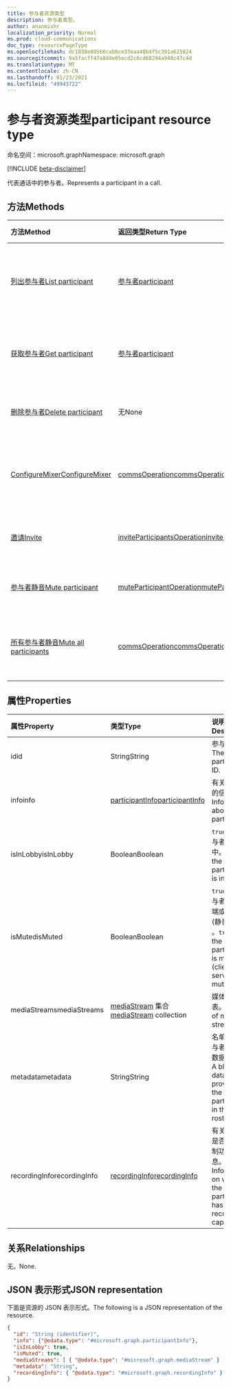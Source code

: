 ```yaml
---
title: 参与者资源类型
description: 参与者类型。
author: ananmishr
localization_priority: Normal
ms.prod: cloud-communications
doc_type: resourcePageType
ms.openlocfilehash: dc1038e80566cab0ce37eaa40b4f5c391a625824
ms.sourcegitcommit: 9a5facff47a8d4e05ecd2c6cd68294a948c47c4d
ms.translationtype: MT
ms.contentlocale: zh-CN
ms.lasthandoff: 01/23/2021
ms.locfileid: "49943722"
---
```

# <a name="participant-resource-type"></a><span data-ttu-id="9be6a-103">参与者资源类型</span><span class="sxs-lookup"><span data-stu-id="9be6a-103">participant resource type</span></span>

<span data-ttu-id="9be6a-104">命名空间：microsoft.graph</span><span class="sxs-lookup"><span data-stu-id="9be6a-104">Namespace: microsoft.graph</span></span>

[!INCLUDE [beta-disclaimer](../../includes/beta-disclaimer.md)]

<span data-ttu-id="9be6a-105">代表通话中的参与者。</span><span class="sxs-lookup"><span data-stu-id="9be6a-105">Represents a participant in a call.</span></span>

## <a name="methods"></a><span data-ttu-id="9be6a-106">方法</span><span class="sxs-lookup"><span data-stu-id="9be6a-106">Methods</span></span>

| <span data-ttu-id="9be6a-107">方法</span><span class="sxs-lookup"><span data-stu-id="9be6a-107">Method</span></span>                                                 | <span data-ttu-id="9be6a-108">返回类型</span><span class="sxs-lookup"><span data-stu-id="9be6a-108">Return Type</span></span>                                                 | <span data-ttu-id="9be6a-109">说明</span><span class="sxs-lookup"><span data-stu-id="9be6a-109">Description</span></span>                                    |
|:-------------------------------------------------------|:------------------------------------------------------------|:-----------------------------------------------|
| [<span data-ttu-id="9be6a-110">列出参与者</span><span class="sxs-lookup"><span data-stu-id="9be6a-110">List participant</span></span>](../api/participant-get.md)         | [<span data-ttu-id="9be6a-111">参与者</span><span class="sxs-lookup"><span data-stu-id="9be6a-111">participant</span></span>](participant.md)                               | <span data-ttu-id="9be6a-112">检索呼叫 **中的参与者** 对象列表。</span><span class="sxs-lookup"><span data-stu-id="9be6a-112">Retrieve a list of **participant** objects in the call.</span></span> |
| [<span data-ttu-id="9be6a-113">获取参与者</span><span class="sxs-lookup"><span data-stu-id="9be6a-113">Get participant</span></span>](../api/participant-get.md)           | [<span data-ttu-id="9be6a-114">参与者</span><span class="sxs-lookup"><span data-stu-id="9be6a-114">participant</span></span>](participant.md)                               | <span data-ttu-id="9be6a-115">读取参与者 **对象** 的属性。</span><span class="sxs-lookup"><span data-stu-id="9be6a-115">Read properties of the **participant** object.</span></span> |
| [<span data-ttu-id="9be6a-116">删除参与者</span><span class="sxs-lookup"><span data-stu-id="9be6a-116">Delete participant</span></span>](../api/participant-delete.md)     | <span data-ttu-id="9be6a-117">无</span><span class="sxs-lookup"><span data-stu-id="9be6a-117">None</span></span>   | <span data-ttu-id="9be6a-118">删除通话中的参与者。</span><span class="sxs-lookup"><span data-stu-id="9be6a-118">Delete a participant in a call.</span></span>                  |
| [<span data-ttu-id="9be6a-119">ConfigureMixer</span><span class="sxs-lookup"><span data-stu-id="9be6a-119">ConfigureMixer</span></span>](../api/participant-configuremixer.md) | [<span data-ttu-id="9be6a-120">commsOperation</span><span class="sxs-lookup"><span data-stu-id="9be6a-120">commsOperation</span></span>](commsoperation.md)                         | <span data-ttu-id="9be6a-121">配置参与者音频混合器。</span><span class="sxs-lookup"><span data-stu-id="9be6a-121">Configure the participant audio mixer.</span></span>         |
| [<span data-ttu-id="9be6a-122">邀请</span><span class="sxs-lookup"><span data-stu-id="9be6a-122">Invite</span></span>](../api/participant-invite.md)                 | [<span data-ttu-id="9be6a-123">inviteParticipantsOperation</span><span class="sxs-lookup"><span data-stu-id="9be6a-123">inviteParticipantsOperation</span></span>](../resources/inviteparticipantsoperation.md)                         | <span data-ttu-id="9be6a-124">邀请参与者加入通话。</span><span class="sxs-lookup"><span data-stu-id="9be6a-124">Invite a participant to the call.</span></span>              |
| [<span data-ttu-id="9be6a-125">参与者静音</span><span class="sxs-lookup"><span data-stu-id="9be6a-125">Mute participant</span></span>](../api/participant-mute.md)         | [<span data-ttu-id="9be6a-126">muteParticipantOperation</span><span class="sxs-lookup"><span data-stu-id="9be6a-126">muteParticipantOperation</span></span>](muteparticipantoperation.md)     | <span data-ttu-id="9be6a-127">将呼叫中的参与者静音。</span><span class="sxs-lookup"><span data-stu-id="9be6a-127">Mute a participant in a call.</span></span>                  |
| [<span data-ttu-id="9be6a-128">所有参与者静音</span><span class="sxs-lookup"><span data-stu-id="9be6a-128">Mute all participants</span></span>](../api/participant-muteall.md) | [<span data-ttu-id="9be6a-129">commsOperation</span><span class="sxs-lookup"><span data-stu-id="9be6a-129">commsOperation</span></span>](commsoperation.md) | <span data-ttu-id="9be6a-130">将会议的所有参与者静音。</span><span class="sxs-lookup"><span data-stu-id="9be6a-130">Mute all the participants in the meeting.</span></span>      |

## <a name="properties"></a><span data-ttu-id="9be6a-131">属性</span><span class="sxs-lookup"><span data-stu-id="9be6a-131">Properties</span></span>

| <span data-ttu-id="9be6a-132">属性</span><span class="sxs-lookup"><span data-stu-id="9be6a-132">Property</span></span>             | <span data-ttu-id="9be6a-133">类型</span><span class="sxs-lookup"><span data-stu-id="9be6a-133">Type</span></span>                                     | <span data-ttu-id="9be6a-134">说明</span><span class="sxs-lookup"><span data-stu-id="9be6a-134">Description</span></span>                                                  |
| :------------------- | :--------------------------------------- | :------------------------------------------------------------|
| <span data-ttu-id="9be6a-135">id</span><span class="sxs-lookup"><span data-stu-id="9be6a-135">id</span></span>                   | <span data-ttu-id="9be6a-136">String</span><span class="sxs-lookup"><span data-stu-id="9be6a-136">String</span></span>                                   | <span data-ttu-id="9be6a-137">参与者 ID。</span><span class="sxs-lookup"><span data-stu-id="9be6a-137">The participant ID.</span></span>                                          |
| <span data-ttu-id="9be6a-138">info</span><span class="sxs-lookup"><span data-stu-id="9be6a-138">info</span></span>                 | [<span data-ttu-id="9be6a-139">participantInfo</span><span class="sxs-lookup"><span data-stu-id="9be6a-139">participantInfo</span></span>](participantinfo.md)    | <span data-ttu-id="9be6a-140">有关参与者的信息。</span><span class="sxs-lookup"><span data-stu-id="9be6a-140">Information about the participant.</span></span>                          |
| <span data-ttu-id="9be6a-141">isInLobby</span><span class="sxs-lookup"><span data-stu-id="9be6a-141">isInLobby</span></span>            | <span data-ttu-id="9be6a-142">Boolean</span><span class="sxs-lookup"><span data-stu-id="9be6a-142">Boolean</span></span>                                  | <span data-ttu-id="9be6a-143">`true` 如果参与者在大厅中。</span><span class="sxs-lookup"><span data-stu-id="9be6a-143">`true` if the participant is in lobby.</span></span>                          |
| <span data-ttu-id="9be6a-144">isMuted</span><span class="sxs-lookup"><span data-stu-id="9be6a-144">isMuted</span></span>              | <span data-ttu-id="9be6a-145">Boolean</span><span class="sxs-lookup"><span data-stu-id="9be6a-145">Boolean</span></span>                                  | <span data-ttu-id="9be6a-146">`true` 如果参与者在客户端或服务器 (静音，则) 。</span><span class="sxs-lookup"><span data-stu-id="9be6a-146">`true` if the participant is muted (client or server muted).</span></span>    |
| <span data-ttu-id="9be6a-147">mediaStreams</span><span class="sxs-lookup"><span data-stu-id="9be6a-147">mediaStreams</span></span>         | <span data-ttu-id="9be6a-148">[mediaStream](mediastream.md) 集合</span><span class="sxs-lookup"><span data-stu-id="9be6a-148">[mediaStream](mediastream.md) collection</span></span> | <span data-ttu-id="9be6a-149">媒体流的列表。</span><span class="sxs-lookup"><span data-stu-id="9be6a-149">The list of media streams.</span></span>                                   |
| <span data-ttu-id="9be6a-150">metadata</span><span class="sxs-lookup"><span data-stu-id="9be6a-150">metadata</span></span>             | <span data-ttu-id="9be6a-151">String</span><span class="sxs-lookup"><span data-stu-id="9be6a-151">String</span></span>                                   | <span data-ttu-id="9be6a-152">名单中的参与者提供的数据 blob。</span><span class="sxs-lookup"><span data-stu-id="9be6a-152">A blob of data provided by the participant in the roster.</span></span>     |
| <span data-ttu-id="9be6a-153">recordingInfo</span><span class="sxs-lookup"><span data-stu-id="9be6a-153">recordingInfo</span></span>        | [<span data-ttu-id="9be6a-154">recordingInfo</span><span class="sxs-lookup"><span data-stu-id="9be6a-154">recordingInfo</span></span>](recordinginfo.md)        | <span data-ttu-id="9be6a-155">有关参与者是否具有录制功能的信息。</span><span class="sxs-lookup"><span data-stu-id="9be6a-155">Information on whether the participant has recording capability.</span></span> |

## <a name="relationships"></a><span data-ttu-id="9be6a-156">关系</span><span class="sxs-lookup"><span data-stu-id="9be6a-156">Relationships</span></span>
<span data-ttu-id="9be6a-157">无。</span><span class="sxs-lookup"><span data-stu-id="9be6a-157">None.</span></span>

## <a name="json-representation"></a><span data-ttu-id="9be6a-158">JSON 表示形式</span><span class="sxs-lookup"><span data-stu-id="9be6a-158">JSON representation</span></span>

<span data-ttu-id="9be6a-159">下面是资源的 JSON 表示形式。</span><span class="sxs-lookup"><span data-stu-id="9be6a-159">The following is a JSON representation of the resource.</span></span>

<!-- {
  "blockType": "resource",
  "optionalProperties": [

  ],
  "@odata.type": "microsoft.graph.participant"
}-->
```json
{
  "id": "String (identifier)",
  "info": {"@odata.type": "#microsoft.graph.participantInfo"},
  "isInLobby": true,
  "isMuted": true,
  "mediaStreams": [ { "@odata.type": "#microsoft.graph.mediaStream" } ],
  "metadata": "String",
  "recordingInfo": { "@odata.type": "#microsoft.graph.recordingInfo" }
}
```

<!-- uuid: 8fcb5dbc-d5aa-4681-8e31-b001d5168d79
2015-10-25 14:57:30 UTC -->
<!--
{
  "type": "#page.annotation",
  "description": "participant resource",
  "keywords": "",
  "section": "documentation",
  "tocPath": "",
  "suppressions": []
}
-->


